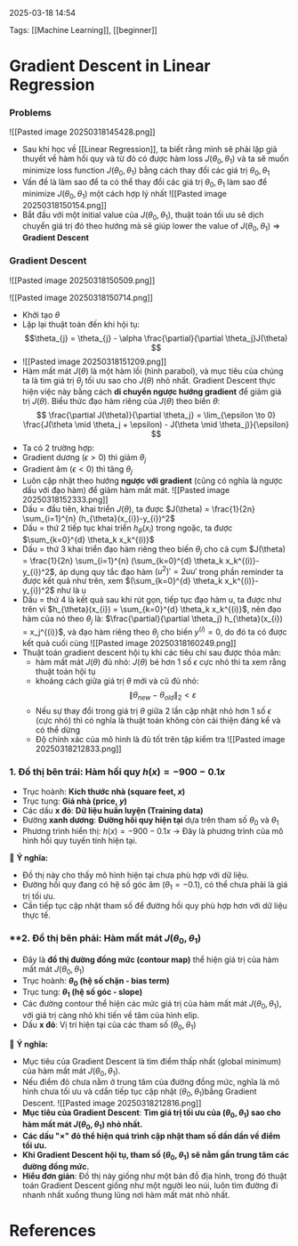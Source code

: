 2025-03-18 14:54


Tags: [[Machine Learning]], [[beginner]]

# Gradient Descent in Linear Regression

### Problems

![[Pasted image 20250318145428.png]]
- Sau khi học về [[Linear Regression]], ta biết rằng mình sẽ phải lập giả thuyết về hàm hồi quy và từ đó có được hàm loss $J(\theta_{0},\theta_{1})$ và ta sẽ muốn minimize loss function $J(\theta_{0},\theta_{1})$ bằng cách thay đổi các giá trị $\theta_{0},\theta_{1}$
- Vấn đề là làm sao để ta có thể thay đổi các giá trị  $\theta_{0},\theta_{1}$ làm sao để minimize  $J(\theta_{0},\theta_{1})$ một cách hợp lý nhất
![[Pasted image 20250318150154.png]]
- Bắt đầu với một initial value của $J(\theta_{0},\theta_{1})$, thuật toán tối ưu sẽ dịch chuyển giá trị đó theo hướng mà sẽ giúp lower the value of  $J(\theta_{0},\theta_{1})$ => **Gradient Descent**
### Gradient Descent

![[Pasted image 20250318150509.png]]

![[Pasted image 20250318150714.png]]
- Khởi tạo $\theta$
- Lặp lại thuật toán đến khi hội tụ: $$\theta_{j} = \theta_{j} - \alpha \frac{\partial}{\partial \theta_j}J(\theta) $$
- ![[Pasted image 20250318151209.png]]
- Hàm mất mát $J(\theta)$ là một hàm lồi (hình parabol), và mục tiêu của chúng ta là tìm giá trị $\theta_j$​ tối ưu sao cho $J(\theta)$ nhỏ nhất. Gradient Descent thực hiện việc này bằng cách **di chuyển ngược hướng gradient** để giảm giá trị $J(\theta)$. Biểu thức đạo hàm riêng của $J(\theta)$ theo biến $\theta$:
$$
\frac{\partial J(\theta)}{\partial \theta_j} = \lim_{\epsilon \to 0} \frac{J(\theta \mid \theta_j + \epsilon) - J(\theta \mid \theta_j)}{\epsilon}
$$
- Ta có 2 trường hợp:
- Gradient dương ($\epsilon > 0$)  thì giảm $\theta_j$
- Gradient âm ($\epsilon < 0$) thì tăng $\theta_j$
- Luôn cập nhật theo hướng **ngược với gradient** (cũng có nghĩa là ngược dấu với đạo hàm) để giảm hàm mất mát.
![[Pasted image 20250318152333.png]]
- Dấu = đầu tiên, khai triển $J(\theta)$, ta được  $J(\theta) = \frac{1}{2n} \sum_{i=1}^{n} (h_{\theta}(x_{i})-y_{i})^2$
- Dấu = thứ 2 tiếp tục khai triển $h_{\theta}(x_{i})$ trong ngoặc, ta được $\sum_{k=0}^{d} \theta_k x_k^{(i)}$ 
- Dấu = thứ 3 khai triển đạo hàm riêng theo biến $\theta_j$ cho cả cụm $J(\theta) = \frac{1}{2n} \sum_{i=1}^{n} (\sum_{k=0}^{d} \theta_k x_k^{(i)}-y_{i})^2$, áp dụng quy tắc đạo hàm $(u^2)' = 2uu'$ trong phần reminder ta được kết quả như trên, xem $(\sum_{k=0}^{d} \theta_k x_k^{(i)}-y_{i})^2$ như là u
- Dấu = thứ 4  là kết quả sau khi rút gọn, tiếp tục đạo hàm u, ta được như trên vì $h_{\theta}(x_{i}) = \sum_{k=0}^{d} \theta_k x_k^{(i)}$, nên đạo hàm của nó theo $\theta_j$ là: $\frac{\partial}{\partial \theta_j} h_{\theta}(x_{i}) = x_j^{(i)}$, và đạo hàm riêng theo $\theta_j$ cho biến $y^{(i)}=0$, do đó ta có được kết quả cuối cùng 
![[Pasted image 20250318160249.png]]
- Thuật toán gradient descent hội tụ khi các tiêu chí sau được thỏa mãn:
	- hàm mất mát $J(\theta)$ đủ nhỏ: $J(\theta)$ bé hơn 1 số $\epsilon$ cực nhỏ thì ta xem rằng thuật toán hội tụ
	- khoảng cách giữa giá trị $\theta$ mới và cũ đủ nhỏ: $$ \|θ_{new} - θ_{old}\|_2 < ε $$
	- Nếu sự thay đổi trong giá trị $\theta$ giữa 2 lần cập nhật nhỏ hơn 1 số $\epsilon$ (cực nhỏ) thì có nghĩa là thuật toán không còn cải thiện đáng kể và có thể dừng
	- Độ chính xác của mô hình là đủ tốt trên tập kiểm tra
![[Pasted image 20250318212833.png]]
### **1. Đồ thị bên trái: Hàm hồi quy $h(x)=-900-0.1x$**

- Trục hoành: **Kích thước nhà (square feet, $x$)**
- Trục tung: **Giá nhà (price, $y$)**
- Các dấu **x đỏ**: **Dữ liệu huấn luyện (Training data)**
- Đường **xanh dương**: **Đường hồi quy hiện tại** dựa trên tham số $\theta_0$ và $\theta_1$ 
- Phương trình hiển thị: $h(x)=-900-0.1x$ 
→ Đây là phương trình của mô hình hồi quy tuyến tính hiện tại.

📌 **Ý nghĩa:**
- Đồ thị này cho thấy mô hình hiện tại chưa phù hợp với dữ liệu.
- Đường hồi quy đang có hệ số góc âm ($\theta_1 = -0.1$), có thể chưa phải là giá trị tối ưu.
- Cần tiếp tục cập nhật tham số để đường hồi quy phù hợp hơn với dữ liệu thực tế.
### **2. Đồ thị bên phải: Hàm mất mát $J(\theta_0,\theta_1)$
- Đây là **đồ thị đường đồng mức (contour map)** thể hiện giá trị của hàm mất mát $J(\theta_0,\theta_1)$
- Trục hoành: **$\theta_0$ (hệ số chặn - bias term)**
- Trục tung: **$\theta_1$​ (hệ số góc - slope)**
- Các đường contour thể hiện các mức giá trị của hàm mất mát $J(\theta_0,\theta_1)$, với giá trị càng nhỏ khi tiến về tâm của hình elip.
- Dấu **x đỏ**: Vị trí hiện tại của các tham số $(\theta_0,\theta_1)$

📌 **Ý nghĩa:**
- Mục tiêu của Gradient Descent là tìm điểm thấp nhất (global minimum) của hàm mất mát $J(\theta_0,\theta_1)$.
- Nếu điểm đỏ chưa nằm ở trung tâm của đường đồng mức, nghĩa là mô hình chưa tối ưu và cdần tiếp tục cập nhật $(\theta_0,\theta_1)$​ bằng Gradient Descent.
![[Pasted image 20250318212816.png]]
- **Mục tiêu của Gradient Descent**: **Tìm giá trị tối ưu của $(\theta_0,\theta_1)$ sao cho hàm mất mát $J(\theta_0,\theta_1)$ nhỏ nhất.**  
- **Các dấu "×" đỏ thể hiện quá trình cập nhật tham số dần dần về điểm tối ưu.**  
-  **Khi Gradient Descent hội tụ, tham số $(\theta_0,\theta_1)$ sẽ nằm gần trung tâm các đường đồng mức.**
-  **Hiểu đơn giản**: Đồ thị này giống như một bản đồ địa hình, trong đó thuật toán Gradient Descent giống như một người leo núi, luôn tìm đường đi nhanh nhất xuống thung lũng nơi hàm mất mát nhỏ nhất. 

# References

